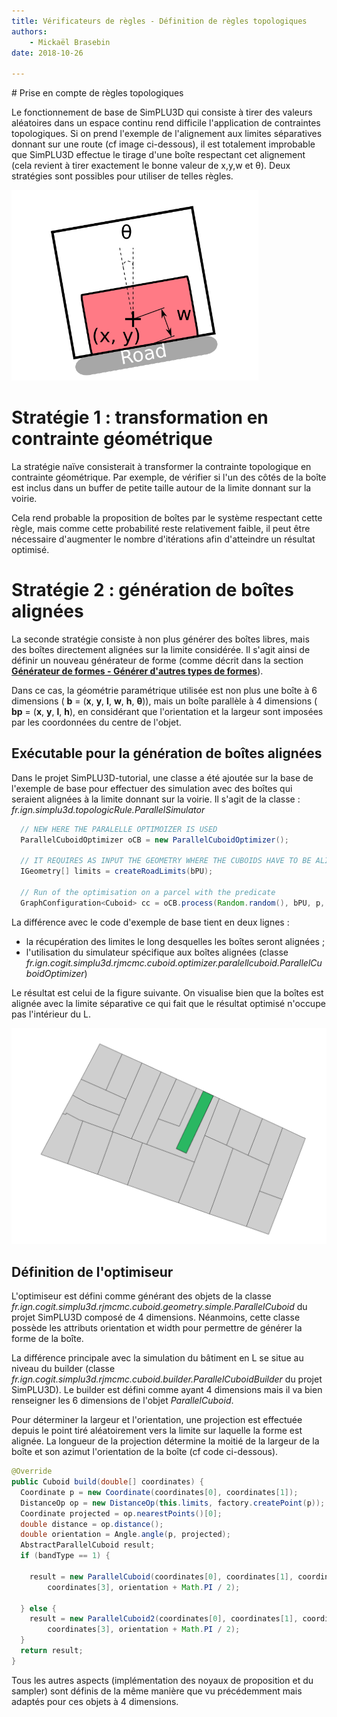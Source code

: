 ```yaml
---
title: Vérificateurs de règles - Définition de règles topologiques
authors:
    - Mickaël Brasebin
date: 2018-10-26

---
```


# Prise en compte de règles topologiques

Le fonctionnement de base de SimPLU3D qui consiste à tirer des valeurs aléatoires dans un espace continu rend difficile l'application de contraintes topologiques. Si on prend l'exemple de l'alignement aux limites séparatives donnant sur une route (cf image ci-dessous), il est totalement improbable que SimPLU3D effectue le tirage d'une boîte respectant cet alignement (cela revient à tirer exactement le bonne valeur de x,y,w et θ). Deux stratégies sont possibles pour utiliser de telles règles.

![Illustration de la contrainte d'alignement](./img/alignement.png)

# Stratégie 1 : transformation en contrainte géométrique

La stratégie naïve consisterait à transformer la contrainte topologique en contrainte géométrique. Par exemple, de vérifier si l'un des côtés de la boîte est inclus dans un buffer de petite taille autour de la limite donnant sur la voirie.

Cela rend probable la proposition de boîtes par le système respectant cette règle, mais comme cette probabilité reste relativement faible, il peut être nécessaire d'augmenter le nombre d'itérations afin d'atteindre un résultat optimisé.

# Stratégie 2 :  génération de boîtes alignées

La seconde stratégie consiste à non plus générer des boîtes libres, mais des boîtes directement alignées sur la limite considérée. Il s'agit ainsi de définir un nouveau générateur de forme (comme décrit dans la section [**Générateur de formes - Générer d'autres types de formes**]( ../generator/custom-shape.md)).

Dans ce cas, la géométrie paramétrique utilisée est non plus une boîte à 6 dimensions ( **b** = (**x**, **y**, **l**, **w**, **h**, **θ**)), mais un boîte parallèle à 4 dimensions ( **bp** = (**x**, **y**, **l**, **h**), en considérant que l'orientation et la largeur sont imposées par les coordonnées du centre de l'objet.

## Exécutable pour la génération de boîtes alignées

Dans le projet SimPLU3D-tutorial, une classe a été ajoutée sur la base de l'exemple de base pour effectuer des simulation avec des boîtes qui seraient alignées à la limite donnant sur la voirie. Il s'agit de la classe : *fr.ign.simplu3d.topologicRule.ParallelSimulator*

```JAVA
  // NEW HERE THE PARALELLE OPTIMOIZER IS USED
  ParallelCuboidOptimizer oCB = new ParallelCuboidOptimizer();

  // IT REQUIRES AS INPUT THE GEOMETRY WHERE THE CUBOIDS HAVE TO BE ALIGNED
  IGeometry[] limits = createRoadLimits(bPU);

  // Run of the optimisation on a parcel with the predicate
  GraphConfiguration<Cuboid> cc = oCB.process(Random.random(), bPU, p, env, 0, pred, limits, bPU.getGeom());

```

La différence avec le code d'exemple de base tient en deux lignes :

- la récupération des limites le long desquelles les boîtes seront alignées ;
- l'utilisation du simulateur spécifique aux boîtes alignées (classe *fr.ign.cogit.simplu3d.rjmcmc.cuboid.optimizer.paralellcuboid.ParallelCuboidOptimizer*)

Le résultat est celui de la figure suivante. On visualise bien que la boîtes est alignée avec la limite séparative ce qui fait que le résultat optimisé n'occupe pas l'intérieur du L.

![Résult de la simulation d'une boîte alignée](./img/alignedBox.png)


## Définition de l'optimiseur

L'optimiseur est défini comme générant des objets de la classe  *fr.ign.cogit.simplu3d.rjmcmc.cuboid.geometry.simple.ParallelCuboid* du projet SimPLU3D composé de 4 dimensions. Néanmoins, cette classe possède les attributs orientation et width pour permettre de générer la forme de la boîte.

La différence principale avec la simulation du bâtiment en L se situe au niveau du builder (classe *fr.ign.cogit.simplu3d.rjmcmc.cuboid.builder.ParallelCuboidBuilder* du projet SimPLU3D). Le builder est défini comme ayant 4 dimensions mais il va bien renseigner les 6 dimensions de l'objet  *ParallelCuboid*.

Pour déterminer la largeur et l'orientation, une projection est effectuée depuis le point tiré aléatoirement vers la limite sur laquelle la forme est alignée. La longueur de la projection détermine la moitié de la largeur de la boîte et son azimut l'orientation de la boîte (cf code ci-dessous).

```JAVA
@Override
public Cuboid build(double[] coordinates) {
  Coordinate p = new Coordinate(coordinates[0], coordinates[1]);
  DistanceOp op = new DistanceOp(this.limits, factory.createPoint(p));
  Coordinate projected = op.nearestPoints()[0];
  double distance = op.distance();
  double orientation = Angle.angle(p, projected);
  AbstractParallelCuboid result;
  if (bandType == 1) {

    result = new ParallelCuboid(coordinates[0], coordinates[1], coordinates[2], distance * 2,
        coordinates[3], orientation + Math.PI / 2);

  } else {
    result = new ParallelCuboid2(coordinates[0], coordinates[1], coordinates[2], distance * 2,
        coordinates[3], orientation + Math.PI / 2);
  }
  return result;
}
```

Tous les autres aspects (implémentation des noyaux de proposition et du sampler) sont définis de la même manière que vu précédemment mais adaptés pour ces objets à 4 dimensions.
